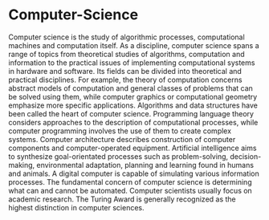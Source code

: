 # Computer-Science
Computer science is the study of algorithmic processes, computational machines and computation itself. As a discipline, computer science spans a range of topics from theoretical studies of algorithms, computation and information to the practical issues of implementing computational systems in hardware and software.
Its fields can be divided into theoretical and practical disciplines. For example, the theory of computation concerns abstract models of computation and general classes of problems that can be solved using them, while computer graphics or computational geometry emphasize more specific applications. Algorithms and data structures have been called the heart of computer science. Programming language theory considers approaches to the description of computational processes, while computer programming involves the use of them to create complex systems. Computer architecture describes construction of computer components and computer-operated equipment. Artificial intelligence aims to synthesize goal-orientated processes such as problem-solving, decision-making, environmental adaptation, planning and learning found in humans and animals. A digital computer is capable of simulating various information processes. The fundamental concern of computer science is determining what can and cannot be automated. Computer scientists usually focus on academic research. The Turing Award is generally recognized as the highest distinction in computer sciences.

